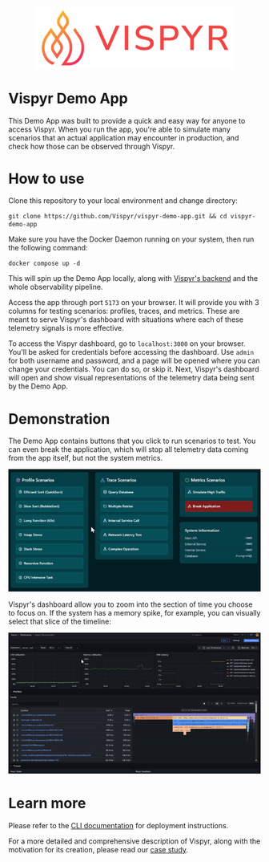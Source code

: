 <div align="center">
  <a href="https://vispyr.com">
    <img src="./assets/vispyr-banner.png" alt="Vispyr Banner" width="400">
  </a>
</div>

# Vispyr Demo App

This Demo App was built to provide a quick and easy way for anyone to access Vispyr. When you run the app, you're able to simulate many scenarios that an actual application may encounter in production, and check how those can be observed through Vispyr.

# How to use

Clone this repository to your local environment and change directory:

```
git clone https://github.com/Vispyr/vispyr-demo-app.git && cd vispyr-demo-app
```

Make sure you have the Docker Daemon running on your system, then run the following command:

```
docker compose up -d
```
This will spin up the Demo App locally, along with [Vispyr's backend](https://github.com/Vispyr/vispyr-backend "Go to Vispyr backend") and the whole observability pipeline.

Access the app through port `5173` on your browser. It will provide you with 3 columns for testing scenarios: profiles, traces, and metrics. These are meant to serve Vispyr's dashboard with situations where each of these telemetry signals is more effective.

To access the Vispyr dashboard, go to `localhost:3000` on your browser. You'll be asked for credentials before accessing the dashboard. Use `admin` for both username and password, and a page will be opened where you can change your credentials. You can do so, or skip it. Next, Vispyr's dashboard will open and show visual representations of the telemetry data being sent by the Demo App.

# Demonstration

The Demo App contains buttons that you click to run scenarios to test. You can even break the application, which will stop all telemetry data coming from the app itself, but not the system metrics.

<div align="center">
  <img src="assets/demo2.gif" alt="Collector Overview" width="600">
</div>

Vispyr's dashboard allow you to zoom into the section of time you choose to focus on. If the system has a memory spike, for example, you can visually select that slice of the timeline:

<div align="center">
  <img src="assets/demo3.gif" alt="Collector Overview" width="600">
</div>

# Learn more

Please refer to the [CLI documentation](https://github.com/Vispyr/vispyr-cli "Go to CLI page") for deployment instructions.

For a more detailed and comprehensive description of Vispyr, along with the motivation for its creation, please read our [case study](https://vispyr.com "Go to Case Study").

